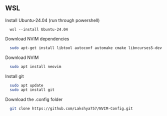 
## WSL

Install Ubuntu-24.04 (run through powershell)

```
  wsl --install Ubuntu-24.04
```



Download NVIM dependencies
```bash
  sudo apt-get install libtool autoconf automake cmake libncurses5-dev g++
```

Download NVIM
```bash
  sudo apt install neovim
```

Install git
```bash
  sudo apt update
  sudo apt install git
```

Download the .config folder
```bash
  git clone https://github.com/Lakshya757/NVIM-Config.git
```




    
